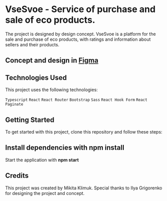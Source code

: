 # VseSvoe - Service of purchase and sale of eco products.

The project is designed by design concept. VseSvoe is a platform for the sale and purchase of eco products, with ratings and information about sellers and their products.

## Concept and design in [Figma](https://www.figma.com/file/fXfws4t0wLdJGHywmW3aLQ/Vse-Svoe?node-id=0-1&t=fI0c6XEKnzyIhBhg-0)

## Technologies Used

This project uses the following technologies:

`Typescript`
`React`
`React Router`
`Bootstrap`
`Sass`
`React Hook Form`
`React Paginate`


## Getting Started
To get started with this project, clone this repository and follow these steps:

## Install dependencies with npm install
Start the application with **npm start**


## Credits
This project was created by Mikita Klimuk. Special thanks to Ilya Grigorenko for designing the project and concept.
